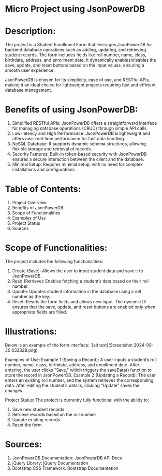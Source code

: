 # Micro Project using JsonPowerDB

# Description:
The project is a Student Enrollment Form that leverages JsonPowerDB for backend database operations such as adding, updating, and retrieving student records. The form includes fields like roll number, name, class, birthdate, address, and enrollment date. It dynamically enables/disables the save, update, and reset buttons based on the input values, ensuring a smooth user experience.

JsonPowerDB is chosen for its simplicity, ease of use, and RESTful APIs, making it an ideal choice for lightweight projects requiring fast and efficient database management.

# Benefits of using JsonPowerDB:
1. Simplified RESTful APIs: JsonPowerDB offers a straightforward interface for managing database operations (CRUD) through simple API calls.
2. Low-latency and High Performance: JsonPowerDB is lightweight and offers near real-time performance for fast data handling.
3. NoSQL Database: It supports dynamic schema structures, allowing flexible storage and retrieval of records.
4. Security Features: Built-in token-based security with JsonPowerDB ensures a secure interaction between the client and the database.
5. Minimal Setup: Requires minimal setup, with no need for complex installations and configurations.

# Table of Contents:
1. Project Overview
2. Benefits of JsonPowerDB
3. Scope of Functionalities
4. Examples of Use
5. Project Status
6. Sources

# Scope of Functionalities:
The project includes the following functionalities:

1. Create (Save): Allows the user to input student data and save it to JsonPowerDB.
2. Read (Retrieve): Enables fetching a student’s data based on their roll number.
3. Update: Updates student information in the database using a roll number as the key.
4. Reset: Resets the form fields and allows new input.
The dynamic UI ensures that the save, update, and reset buttons are enabled only when appropriate fields are filled.

# Illustrations:
Below is an example of the form interface:
![alt text](Screenshot 2024-09-30 032328.png)



Examples of Use:
Example 1 (Saving a Record): A user inputs a student’s roll number, name, class, birthdate, address, and enrollment date. After entering, the user clicks "Save," which triggers the saveData() function to store the record in JsonPowerDB.
Example 2 (Updating a Record): The user enters an existing roll number, and the system retrieves the corresponding data. After editing the student’s details, clicking "Update" saves the changes.

Project Status:
The project is currently fully functional with the ability to:
1. Save new student records
2. Retrieve records based on the roll number
3. Update existing records
4. Reset the form

   
# Sources:
1. JsonPowerDB Documentation: JsonPowerDB API Docs
2. jQuery Library: jQuery Documentation
3. Bootstrap CSS Framework: Bootstrap Documentation


